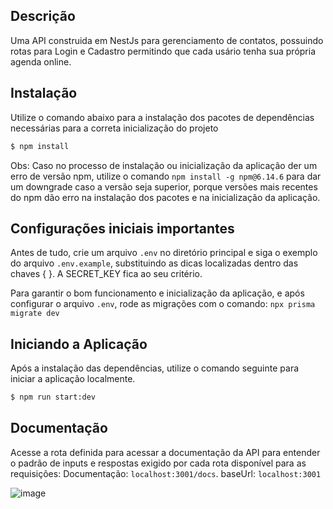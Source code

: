 
## Descrição
Uma API construida em NestJs para gerenciamento de contatos, possuindo rotas para Login e Cadastro permitindo que cada usário tenha sua própria agenda online.

## Instalação
Utilize o comando abaixo para a instalação dos pacotes de dependências necessárias para a correta inicialização do projeto
```bash
$ npm install
```
Obs: Caso no processo de instalação ou inicialização da aplicação der um erro de versão npm, utilize o comando ``` npm install -g npm@6.14.6 ``` para dar um downgrade caso a versão seja superior, porque versões mais recentes do npm dão erro na instalação dos pacotes e na inicialização da aplicação. 

## Configurações iniciais importantes
Antes de tudo, crie um arquivo ```.env``` no diretório principal e siga o exemplo do arquivo ```.env.example```, substituindo as dicas localizadas dentro das chaves { }. A SECRET_KEY fica ao seu critério.

Para garantir o bom funcionamento e inicialização da aplicação, e após configurar o arquivo `.env`, rode as migrações com o comando: ```npx prisma migrate dev```

## Iniciando a Aplicação
Após a instalação das dependências, utilize o comando seguinte para iniciar a aplicação localmente.
```bash
$ npm run start:dev
```

## Documentação
Acesse a rota definida para acessar a documentação da API para entender o padrão de inputs e respostas exigido por cada rota disponível para as requisições: 
Documentação: ```localhost:3001/docs```.
baseUrl: ```localhost:3001```

![image](https://github.com/Kenzie-Academy-Brasil-Developers/M6-Fullstack-Tech_CarloslFreitas/assets/37638947/d70a10ed-fb0f-4500-909d-508be90095c4)

